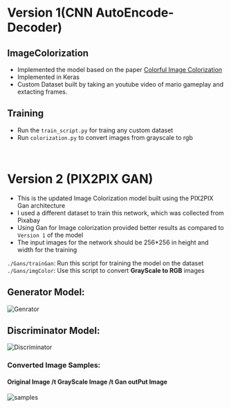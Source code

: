 # Version 1(CNN AutoEncode-Decoder)

## ImageColorization
- Implemented the model based on the paper [Colorful Image Colorization](https://arxiv.org/abs/1603.08511)
- Implemented in Keras
- Custom Dataset built by taking an youtube video of mario gameplay and extacting frames.

## Training
- Run the `train_script.py` for traing any custom dataset
- Run `colorization.py` to convert images from grayscale to rgb

<br>

# Version 2 (PIX2PIX GAN)

- This is the updated Image Colorization model built using the PIX2PIX Gan architecture
- I used a different dataset to train this network, which was collected from Pixabay
- Using Gan for Image colorization provided better results as compared to `Version 1` of the model
- The input images for the network should be 256*256 in height and width for the training

`./Gans/trainGan`: Run this script for training the model on the dataset
`./Gans/imgColor`: Use this script to convert <b>GrayScale to RGB</b> images

## Generator Model:
![Genrator]()

## Discriminator Model:
![Discriminator]()

### Converted Image Samples:

#### Original Image /t GrayScale Image /t Gan outPut Image
![samples]()

